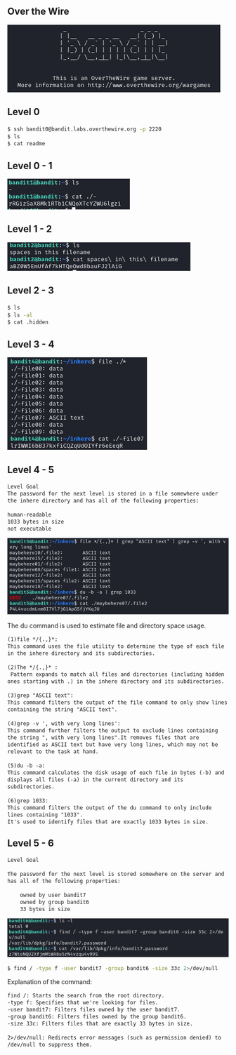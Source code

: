 ## Over the Wire

![alt text](image.png)




## Level 0

```bash
$ ssh bandit0@bandit.labs.overthewire.org -p 2220 
$ ls
$ cat readme
```

## Level 0 - 1

![alt text](image-1.png)



## Level 1 - 2
![alt text](image-2.png) 


## Level 2 - 3

```bash
$ ls
$ ls -al
$ cat .hidden
``` 

## Level 3 - 4

![alt text](image-3.png)


## Level 4 - 5

```
Level Goal
The password for the next level is stored in a file somewhere under the inhere directory and has all of the following properties:

human-readable
1033 bytes in size
not executable
```



![alt text](image-4.png)

The du command is used to estimate file and directory space usage.


```
(1)file */{.,}*:
This command uses the file utility to determine the type of each file in the inhere directory and its subdirectories.

(2)The */{.,}* :
 Pattern expands to match all files and directories (including hidden ones starting with .) in the inhere directory and its subdirectories.

(3)grep "ASCII text":
This command filters the output of the file command to only show lines containing the string "ASCII text".

(4)grep -v ', with very long lines':
This command further filters the output to exclude lines containing the string ", with very long lines".It removes files that are identified as ASCII text but have very long lines, which may not be relevant to the task at hand.

(5)du -b -a:
This command calculates the disk usage of each file in bytes (-b) and displays all files (-a) in the current directory and its subdirectories.

(6)grep 1033:
This command filters the output of the du command to only include lines containing "1033".
It's used to identify files that are exactly 1033 bytes in size.

```

## Level 5 - 6

```
Level Goal

The password for the next level is stored somewhere on the server and has all of the following properties:

    owned by user bandit7
    owned by group bandit6
    33 bytes in size

```

![alt text](image-5.png)

```bash
$ find / -type f -user bandit7 -group bandit6 -size 33c 2>/dev/null
```

Explanation of the command:
```
find /: Starts the search from the root directory.
-type f: Specifies that we're looking for files.
-user bandit7: Filters files owned by the user bandit7.
-group bandit6: Filters files owned by the group bandit6.
-size 33c: Filters files that are exactly 33 bytes in size.

2>/dev/null: Redirects error messages (such as permission denied) to /dev/null to suppress them.
```

